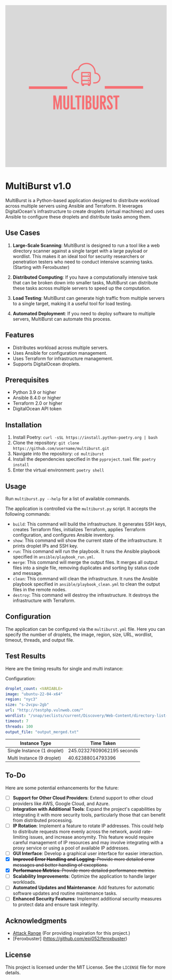 ![MultiBurst Logo](images/Multiburst-logos.jpeg)

# MultiBurst v1.0

MultiBurst is a Python-based application designed to distribute workload across multiple servers using Ansible and Terraform. It leverages DigitalOcean's infrastructure to create droplets (virtual machines) and uses Ansible to configure these droplets and distribute tasks among them.

## Use Cases

1. **Large-Scale Scanning**: MultiBurst is designed to run a tool like a web directory scanner against a single target with a large payload or wordlist. This makes it an ideal tool for security researchers or penetration testers who need to conduct intensive scanning tasks. (Starting with Feroxbuster)

2. **Distributed Computing**: If you have a computationally intensive task that can be broken down into smaller tasks, MultiBurst can distribute these tasks across multiple servers to speed up the computation.

3. **Load Testing**: MultiBurst can generate high traffic from multiple servers to a single target, making it a useful tool for load testing.

4. **Automated Deployment**: If you need to deploy software to multiple servers, MultiBurst can automate this process.

## Features

- Distributes workload across multiple servers.
- Uses Ansible for configuration management.
- Uses Terraform for infrastructure management.
- Supports DigitalOcean droplets.

## Prerequisites

- Python 3.9 or higher
- Ansible 8.4.0 or higher
- Terraform 2.0 or higher
- DigitalOcean API token

## Installation

1. Install Poetry: `curl -sSL https://install.python-poetry.org | bash`
2. Clone the repository: `git clone https://github.com/username/multiburst.git`
3. Navigate into the repository: `cd multiburst`
4. Install the dependencies specified in the `pyproject.toml` file: `poetry install`
5. Enter the virtual environment: `poetry shell`

## Usage

Run `multiburst.py --help` for a list of available commands.

The application is controlled via the `multiburst.py` script. It accepts the following commands:

- `build`: This command will build the infrastructure. It generates SSH keys, creates Terraform files, initializes Terraform, applies Terraform configuration, and configures Ansible inventory.
- `show`: This command will show the current state of the infrastructure. It prints droplet IPs and SSH key.
- `run`: This command will run the playbook. It runs the Ansible playbook specified in `ansible/playbook_run.yml`.
- `merge`: This command will merge the output files. It merges all output files into a single file, removing duplicates and sorting by status code and message.
- `clean`: This command will clean the infrastructure. It runs the Ansible playbook specified in `ansible/playbook_clean.yml` to clean the output files in the remote nodes.
- `destroy`: This command will destroy the infrastructure. It destroys the infrastructure with Terraform.

## Configuration

The application can be configured via the `multiburst.yml` file. Here you can specify the number of droplets, the image, region, size, URL, wordlist, timeout, threads, and output file.

## Test Results

Here are the timing results for single and multi instance:

Configuration:
```yml
droplet_count: <VARIABLE>
image: "ubuntu-22-04-x64"
region: "nyc3"
size: "s-2vcpu-2gb"
url: "http://testphp.vulnweb.com/"
wordlist: "/snap/seclists/current/Discovery/Web-Content/directory-list-lowercase-2.3-small.txt"
timeout: 7
threads: 100
output_file: "output_merged.txt"
```

Instance Type | Time Taken |
--------------|------------|
Single Instance (1 droplet)| 245.02327609062195 seconds |
Multi Instance (9 droplet)| 40.62388014793396 |

## To-Do

Here are some potential enhancements for the future:

- [ ] **Support for Other Cloud Providers**: Extend support to other cloud providers like AWS, Google Cloud, and Azure.
- [ ] **Integration with Additional Tools**: Expand the project's capabilities by integrating it with more security tools, particularly those that can benefit from distributed processing.
- [ ] **IP Rotation**: Implement a feature to rotate IP addresses. This could help to distribute requests more evenly across the network, avoid rate-limiting issues, and increase anonymity. This feature would require careful management of IP resources and may involve integrating with a proxy service or using a pool of available IP addresses.
- [ ] **GUI Interface**: Develop a graphical user interface for easier interaction.
- [x] ~~**Improved Error Handling and Logging**: Provide more detailed error messages and better handling of exceptions.~~
- [x] ~~**Performance Metrics**: Provide more detailed performance metrics.~~
- [ ] **Scalability Improvements**: Optimize the application to handle larger workloads.
- [ ] **Automated Updates and Maintenance**: Add features for automatic software updates and routine maintenance tasks.
- [ ] **Enhanced Security Features**: Implement additional security measures to protect data and ensure task integrity.

## Acknowledgments

* [Attack Range](https://github.com/splunk/attack_range) (For providing inspiration for this project.)
* [Feroxbuster] (https://github.com/epi052/feroxbuster)

## License

This project is licensed under the MIT License. See the `LICENSE` file for more details.
